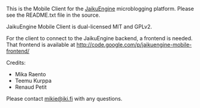 This is the Mobile Client for the [JaikuEngine](http://code.google.com/p/jaikuengine/) microblogging platform. Please see the README.txt file in the source.

JaikuEngine Mobile Client is dual-licensed MIT and GPLv2.

For the client to connect to the JaikuEngine backend, a frontend is needed. That frontend is available at http://code.google.com/p/jaikuengine-mobile-frontend/

Credits:
  * Mika Raento
  * Teemu Kurppa
  * Renaud Petit

Please contact mikie@iki.fi with any questions.